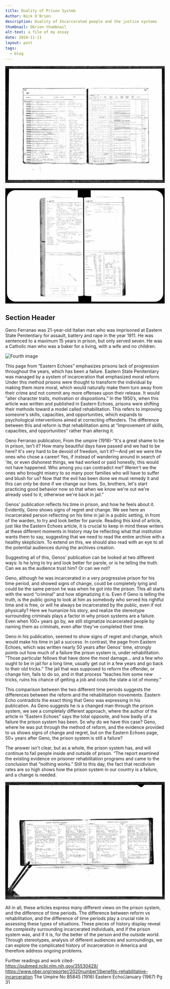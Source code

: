 ```yaml
---
title: Duality of Prison System
Author: Nick O'Brien
description: Duality of Incarcerated people and the justice systems
thumbnail: Obrien-thumbnail 
alt-text: a file of my essay
date: 2024-11-11
layout: post
tags:
  - blog
---
```

![This is a thumbnail](/assets/img/Obrien-thumbnail.jpg)

![Third image](/assets/img/Obrien.3.jpg)


## Section Header


Geno Ferranao was 21-year-old Italian man who was imprisoned at Eastern State Penitentiary for assault, battery and rape in the year 1911. He was sentenced to a maximum 15 years in prison, but only served seven. He was a Catholic man who was a baker for a living, with a wife and no children.

![Fourth image](/assets/img/Obrien.4.jpg)

This page from “Eastern Echoes” emphasizes prisons lack of progression throughout the years, which has been a failure. Eastern State Penitentiary was managed by a system of incarceration that emphasized moral reform. Under this method prisons were thought to transform the individual by making them more moral, which would naturally make them turn away from their crime and not commit any more offenses upon their release. It would “alter character traits, motivation or dispositions.” In the 1950’s, when this article was written and published in Eastern Echoes, prisons were shifting their methods toward a model called rehabilitation. This refers to improving someone's skills, capacities, and opportunities, which expands to psychological interventions aimed at correcting offenders. The difference between this and reform is that rehabilitation aims at “improvement of skills, capacities, and opportunities” rather than altering it. 


Geno Ferranao publication, From the umpire (1916)-”It's a great shame to be in prison, isn't it? How many beautiful days have passed and we had to be here? It's very hard to be devoid of freedom, isn't it?—And yet we were the ones who chose a career! Yes, if instead of wandering around in search of 'ite, or even dishonest things, we had worked or paid honestly, this would not have happened. Who among you can contradict me? Weren't we the ones who brought misery to so many poor families who will have to suffer and blush for us? Now that the evil has been done we must remedy it and this can only be done if we change our lives. So, brothers, let's start practicing good behavior now so that when we know we're out we're already used to it, otherwise we're back in jail.” 

Genos' publication reflects his time in prison, and how he feels about it. Evidently, Geno shows signs of regret and change. We see here an incarcerated person reflecting on his time in jail in a public setting, in front of the warden, to try and look better for parole. Reading this kind of article, just like the Eastern Echoes article, it is crucial to keep in mind these writers at these different moments in history may be reflecting  what that institution wants them to say, suggesting that we need to read the entire archive with a healthy skepticism. To extend on this, we should also read with an eye to all the potential audiences during the archives creation. 

Suggesting all of this, Genos' publication can be looked at two different ways: Is he lying to try and look better for parole, or is he telling the truth. Can we as the audience trust him? Or can we not? 

Geno, although he was incarcerated in a very progressive prison for his time period, and showed signs of change, could be completely lying and could be the same person he was when he got into the prison. This all starts with the word “criminal” and how stigmatizing it is. Even if Geno is telling the truth, is the public going to look at him as somebody who served his rightful time and is free, or will he always be incarcerated by the public, even if not physically? Here we humanize his story, and realize the stereotype surrounding criminals plays a factor in why prison systems are a failure. Even when 100+ years go by, we still stigmatize incarcerated people by naming them as criminals, even after they’ve completed their time. 

Geno in his publication, seemed to show signs of regret and change, which would make his time in jail a success. In contrast, the page from Eastern Echoes, which was written nearly 50 years after Genos' time, strongly points out how much of a failure the prison system is, under rehabilitation. “Those particular fellows that have done the most damage… and a few who ought to be in jail for a long time, usually get out in a few years and go back to their old tricks.” The jail that was supposed to reform the offender, or change him, fails to do so, and in that process “teaches him some new tricks, ruins his chance of getting a job and costs the state a lot of money.” 

This comparison between the two different time periods suggests the differences between the reform and the rehabilitation movements. Eastern Echo contradicts the exact thing that Geno was expressing in his publication. As Geno suggests he is a changed man through the prison system, we see a completely different approach, where the author of the article in “Eastern Echoes” says the total opposite, and how badly of a failure the prison system has been. 
So why do we have this case? Geno, where he was put through the method of reform, and the evidence provided to us shows signs of change and regret, but on the Eastern Echoes page, 50+ years after Geno, the prison system is still a failure? 

The answer isn't clear, but as a whole, the prison system has, and will continue to fail people inside and outside of prison. “The report examined the existing evidence on prisoner rehabilitation programs and came to the conclusion that “nothing works.” Still to this day,  the fact that recidivism rates are so high shows how the prison system in our country is a failure, and a change is needed. 

![Second image](/assets/img/obrien.2.jpg)

All in all, these articles express many different views on the prison system, and the difference of time periods. The difference between reform vs rehabilitation, and the difference of time periods play a crucial role in assessing these types of situations. These pieces of history display reveal the complexity surrounding incarcerated individuals, and if the prison system was, and if it is, for the better of the person and the outside world. Through stereotypes, analysis of different audiences and surroundings, we can explore the complicated history of incarceration in America and therefore address ongoing problems. 

Further readings and work cited- 
https://pubmed.ncbi.nlm.nih.gov/35530429/
https://www.nber.org/reporter/2020number1/benefits-rehabilitative-incarceration
The Umpire No B5845 (1916)
Eastern Echo/January (1967) Pg 31
